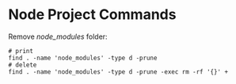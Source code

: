 # Node Project Commands

Remove *node_modules* folder:
```shell
# print
find . -name 'node_modules' -type d -prune
# delete
find . -name 'node_modules' -type d -prune -exec rm -rf '{}' +
```